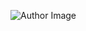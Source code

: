 ![Author Image](image-url-goes-here)                                                                                             
>
